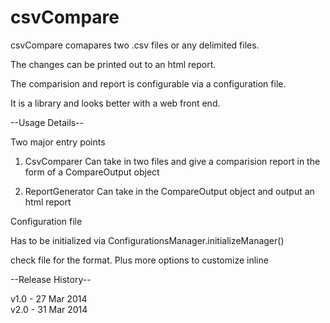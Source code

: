 csvCompare
==========

csvCompare comapares two .csv files or any delimited files. 

The changes can be printed out to an html report.

The comparision and report is configurable via a configuration file. 

It is a library and looks better with a web front end. 

--Usage Details--

Two major entry points

1) CsvComparer
    Can take in two files and give a comparision report in the form of a CompareOutput object

2) ReportGenerator
    Can take in the CompareOutput object and output an html report

Configuration file 

Has to be initialized via ConfigurationsManager.initializeManager()

check file for the  format. Plus more options to customize inline

--Release History--

v1.0 - 27 Mar 2014 <br>
v2.0 - 31 Mar 2014

